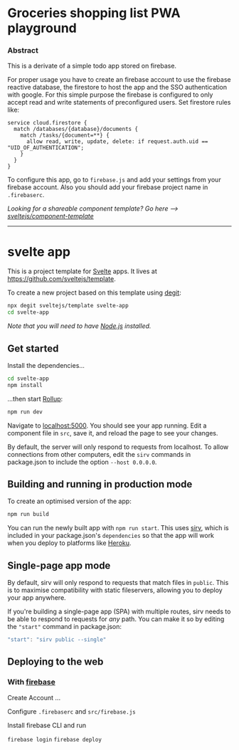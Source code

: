 # Groceries shopping list PWA playground
### Abstract 
This is a derivate of a simple todo app stored on firebase.

For proper usage you have to create an firebase account to use the firebase reactive database, the firestore to host the app and the SSO authentication with google. For this simple purpose the firebase is configured to only accept read and write statements of preconfigured users. Set firestore rules like:
```
service cloud.firestore {
  match /databases/{database}/documents {
    match /tasks/{document=**} {
      allow read, write, update, delete: if request.auth.uid == "UID_OF_AUTHENTICATION";
    }
  }
}
```
To configure this app, go to `firebase.js` and add your settings from your firebase account. Also you should add your firebase project name in `.firebaserc`.



*Looking for a shareable component template? Go here --> [sveltejs/component-template](https://github.com/sveltejs/component-template)*

---

# svelte app

This is a project template for [Svelte](https://svelte.dev) apps. It lives at https://github.com/sveltejs/template.

To create a new project based on this template using [degit](https://github.com/Rich-Harris/degit):

```bash
npx degit sveltejs/template svelte-app
cd svelte-app
```

*Note that you will need to have [Node.js](https://nodejs.org) installed.*


## Get started

Install the dependencies...

```bash
cd svelte-app
npm install
```

...then start [Rollup](https://rollupjs.org):

```bash
npm run dev
```

Navigate to [localhost:5000](http://localhost:5000). You should see your app running. Edit a component file in `src`, save it, and reload the page to see your changes.

By default, the server will only respond to requests from localhost. To allow connections from other computers, edit the `sirv` commands in package.json to include the option `--host 0.0.0.0`.


## Building and running in production mode

To create an optimised version of the app:

```bash
npm run build
```

You can run the newly built app with `npm run start`. This uses [sirv](https://github.com/lukeed/sirv), which is included in your package.json's `dependencies` so that the app will work when you deploy to platforms like [Heroku](https://heroku.com).


## Single-page app mode

By default, sirv will only respond to requests that match files in `public`. This is to maximise compatibility with static fileservers, allowing you to deploy your app anywhere.

If you're building a single-page app (SPA) with multiple routes, sirv needs to be able to respond to requests for *any* path. You can make it so by editing the `"start"` command in package.json:

```js
"start": "sirv public --single"
```


## Deploying to the web

### With [firebase](https://firebase.google.com)
Create Account ...

Configure `.firebaserc` and `src/firebase.js`

Install firebase CLI and run

`firebase login`
`firebase deploy`